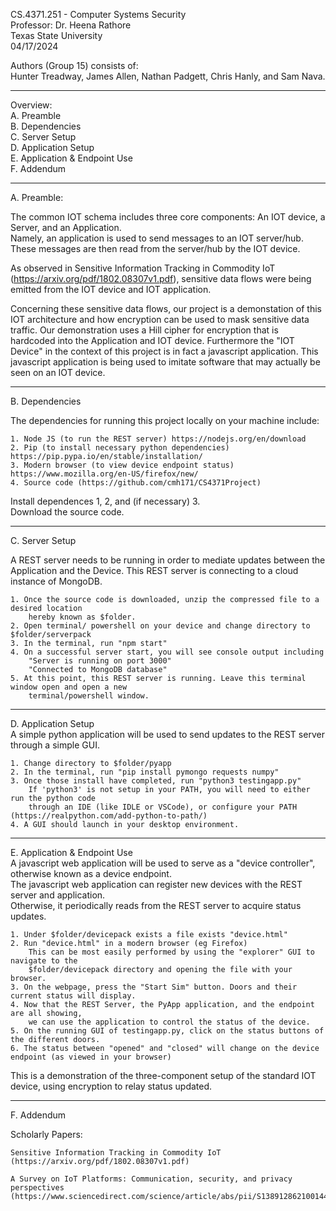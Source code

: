CS.4371.251 - Computer Systems Security   
Professor: Dr. Heena Rathore   
Texas State University   
04/17/2024

Authors (Group 15) consists of:   
Hunter Treadway, James Allen, Nathan Padgett, Chris Hanly, and Sam Nava.

-------------------------------------------

Overview:   
A. Preamble   
B. Dependencies   
C. Server Setup   
D. Application Setup   
E. Application & Endpoint Use   
F. Addendum   

-------------------------------------------

A. Preamble:

The common IOT schema includes three core components: An IOT device, a Server, and an Application.   
Namely, an application is used to send messages to an IOT server/hub.   
These messages are then read from the server/hub by the IOT device.    

As observed in Sensitive Information Tracking in Commodity IoT (https://arxiv.org/pdf/1802.08307v1.pdf), sensitive data flows were being emitted from the IOT device and IOT application.   

Concerning these sensitive data flows, our project is a demonstation of this IOT architecture and
how encryption can be used to mask sensitive data traffic. Our demonstration uses a Hill cipher for
encryption that is hardcoded into the Application and IOT device. Furthermore the "IOT Device" in 
the context of this project is in fact a javascript application. This javascript application is being
used to imitate software that may actually be seen on an IOT device.   

--------------------------------------------

B. Dependencies   

The dependencies for running this project locally on your machine include:   

    1. Node JS (to run the REST server) https://nodejs.org/en/download   
    2. Pip (to install necessary python dependencies) https://pip.pypa.io/en/stable/installation/   
    3. Modern browser (to view device endpoint status) https://www.mozilla.org/en-US/firefox/new/   
    4. Source code (https://github.com/cmh171/CS4371Project)   

Install dependences 1, 2, and (if necessary) 3.   
Download the source code.   

--------------------------------------------

C. Server Setup   

A REST server needs to be running in order to mediate updates between the Application and the Device.
This REST server is connecting to a cloud instance of MongoDB.   

    1. Once the source code is downloaded, unzip the compressed file to a desired location   
        hereby known as $folder.   
    2. Open terminal/ powershell on your device and change directory to $folder/serverpack     
    3. In the terminal, run "npm start"    
    4. On a successful server start, you will see console output including   
        "Server is running on port 3000"   
        "Connected to MongoDB database"   
    5. At this point, this REST server is running. Leave this terminal window open and open a new   
        terminal/powershell window.    

--------------------------------------------

D. Application Setup   
A simple python application will be used to send updates to the REST server through a simple GUI.   

    1. Change directory to $folder/pyapp   
    2. In the terminal, run "pip install pymongo requests numpy"   
    3. Once those install have completed, run "python3 testingapp.py"   
        If 'python3' is not setup in your PATH, you will need to either run the python code   
        through an IDE (like IDLE or VSCode), or configure your PATH (https://realpython.com/add-python-to-path/)   
    4. A GUI should launch in your desktop environment.   

--------------------------------------------

E. Application & Endpoint Use   
A javascript web application will be used to serve as a "device controller", otherwise known as a device endpoint.   
The javascript web application can register new devices with the REST server and application.   
Otherwise, it periodically reads from the REST server to acquire status updates.   

    1. Under $folder/devicepack exists a file exists "device.html"   
    2. Run "device.html" in a modern browser (eg Firefox)   
        This can be most easily performed by using the "explorer" GUI to navigate to the   
        $folder/devicepack directory and opening the file with your browser.   
    3. On the webpage, press the "Start Sim" button. Doors and their current status will display.   
    4. Now that the REST Server, the PyApp application, and the endpoint are all showing,   
        we can use the application to control the status of the device.    
    5. On the running GUI of testingapp.py, click on the status buttons of the different doors.   
    6. The status between "opened" and "closed" will change on the device endpoint (as viewed in your browser)   

This is a demonstration of the three-component setup of the standard IOT device, using encryption to relay status updated.   

--------------------------------------------

F. Addendum   

Scholarly Papers:   

    Sensitive Information Tracking in Commodity IoT (https://arxiv.org/pdf/1802.08307v1.pdf)   

    A Survey on IoT Platforms: Communication, security, and privacy perspectives (https://www.sciencedirect.com/science/article/abs/pii/S1389128621001444)   
